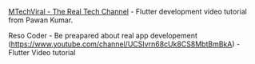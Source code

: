[MTechViral - The Real Tech Channel](https://www.youtube.com/channel/UCFTM1FGjZSkoSPDZgtbp7hA) - Flutter development video tutorial from Pawan Kumar.

Reso Coder - Be preapared about real app developement (https://www.youtube.com/channel/UCSIvrn68cUk8CS8MbtBmBkA) - Flutter Video tutorial
